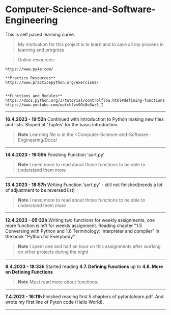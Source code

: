 # Computer-Science-and-Software-Engineering

This is self paced learning curve.

>   My motivation for this project is to learn and to save all my procees in learning and progress

>   Online resources:
 
    https://www.py4e.com/

    **Practice Resources**
    https://www.practicepython.org/exercises/


    **Functions and Modules**
    https://docs.python.org/3/tutorial/controlflow.html#defining-functions
    https://www.youtube.com/watch?v=9Os0o3wzS_I

---

  **16.4.2023 - 19:52h**
Continued with Introduction to Python making new files and lists.
Stoped at 'Tuples' for the basic introduction. 

> **Note**
> Learning file is in the <Computer-Science-and-Software-Engineering/Docs/

---

  **14.4.2023 - 19:59h**
Finishing Function 'sort.py' 

> **Note**
> I need more to read about those functions to be able to understand them more

---

  **13.4.2023 - 18:57h**
Writing Function 'sort.py' - still not finished(needs a lot of adjustment to be reversed list) 

> **Note**
> I need more to read about those functions to be able to understand them more

---

  **12.4.2023 - 05:32h**
Writing two functions for weekly assignments, one more function is left for weekly assignment.
Reading chapter "1.5 Conversing with Python and 1.6 Terminology: Interpreter and compiler" in the book "Python for Everybody"

> **Note**
> I spent one and half an hour on this assignments after working on other projects during the night

---

 **8.4.2023 - 18:33h**
   Started reading  **4.7. Defining Functions**  up to **4.8. More on Defining Functions** 

> **Note**
>  Must read more about functions.

---

   **7.4.2023 - 16:11h**
    Finished reading first 5 chapters of pytontolearn.pdf. And wrote my first line of Pyton code (Hello World).

---
